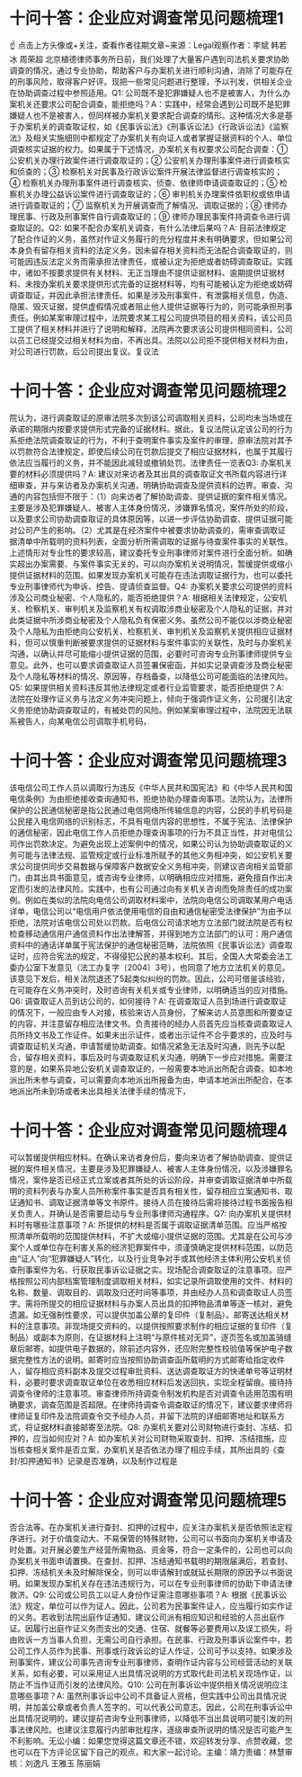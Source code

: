 # 十问十答：企业应对调查常见问题梳理1

☝ 点击上方头像或+关注，查看作者往期文章~来源：Legal观察作者：李斌 韩若冰 周荣超 北京植德律师事务所日前，我们处理了大量客户遇到司法机关要求协助调查的情况，通过专业协助，帮助客户与办案机关进行顺利沟通，消除了可能存在的刑事风险，取得客户好评。现把一些常见问题进行整理，予以刊发，供相关企业在协助调查过程中参照适用。Q1: 公司既不是犯罪嫌疑人也不是被害人，为什么办案机关还要求公司配合调查，能拒绝吗？A：实践中，经常会遇到公司既不是犯罪嫌疑人也不是被害人，但同样被办案机关要求配合调查的情形。这种情况大多是基于办案机关的调查取证权，如《民事诉讼法》《刑事诉讼法》《行政诉讼法》《监察法》及相关实施细则中都规定了办案机关有向证人或者掌握证据资料的个人、单位调查核实证据的权力。如果属于下述情况，办案机关有权要求公司配合调查：① 公安机关办理行政案件进行调查取证的；② 公安机关办理刑事案件进行调查核实和侦查的；③ 检察机关对民事及行政诉讼案件开展法律监督进行调查核实的；④ 检察机关办理刑事案件进行调查核实、侦查、依律师申请调查取证的；⑤ 检察机关办理公益诉讼案件进行调查取证的；⑥ 审判机关办理案件依职权或依申请进行调查取证的；⑦ 监察机关为开展调查而了解情况、调取证据的；⑧ 律师办理民事、行政及刑事案件自行调查取证的；⑨ 律师办理民事案件持调查令进行调查取证的。Q2: 如果不配合办案机关调查，有什么法律后果吗？A: 目前法律规定了配合作证的义务，虽然对作证义务履行的充分程度并未有明确要求，但如果公司本身负有留存相关资料的法定义务，因未留存相关资料而无法配合调查取证的，则可能因违反法定义务而需承担法律责任，或被认定为拒绝或者妨碍调查取证。实践中，诸如不按要求提供有关材料、无正当理由不提供证据材料、逾期提供证据材料、未按办案机关要求提供形式完备的证据材料等，均有可能被认定为拒绝或妨碍调查取证，并因此承担法律责任。如果是涉及刑事案件，有泄露相关信息，伪造、隐匿、毁灭证据，提供虚假情况或者阻止他人提供证据等行为的，则可能承担刑事责任。例如某案审理过程中，法院要求某工程公司提供项目的相关资料，该公司员工提供了相关材料并进行了说明和解释，法院再次要求该公司提供相同资料，公司以员工已经提交过相关材料为由，不再出具。法院以公司拒不提供相关材料为由，对公司进行罚款，后公司提出复议。复议法

# 十问十答：企业应对调查常见问题梳理2

院认为，进行调查取证的原审法院多次到该公司调取相关资料，公司均未当场或在承诺的期限内按要求提供形式完备的证据材料。据此，复议法院认定该公司的行为系拒绝法院调查取证的行为，不利于查明案件事实及案件的审理，原审法院对其予以罚款符合法律规定，即使后续公司在罚款后提交了相应证据材料，也属于其履行依法应当履行的义务，并不能因此减轻或撤销处罚。法律责任一览表Q3: 办案机关要的材料必须提供吗？A: 建议对来访者及其出具的调查取证文书所载内容进行详细审查，并与来访者及办案机关沟通，明确协助调查及提供资料的边界。审查、沟通的内容包括但不限于：（1）向来访者了解协助调查、提供证据的案件相关情况。主要是涉及犯罪嫌疑人、被害人主体身份情况，涉嫌罪名情况，案件所处的阶段，以及要求公司协助调查取证的具体原因等，以进一步评估协助调查、提供证据可能对公司产生的影响。（2）尤其是在经济案件中被要求协助调查的，需审查调取证据清单中所载明的资料列表，全面分析所需调取的证据与待查案件事实的关联性。上述情形对专业性的要求较高，建议委托专业刑事律师对案件进行全面分析。如确实超出办案需要、与案件事实无关的，可以向办案机关说明情况，暂缓提供或缩小提供证据材料的范围。如果发现办案机关可能存在违法调取证据行为，也可以委托专业刑事律师代为申诉、控告、提请侦查监督。Q4: 办案机关要求公司提供的资料涉及公司商业秘密、个人隐私的，能否拒绝提供？A: 根据相关法律规定，公安机关、检察机关、审判机关及监察机关有权调取涉商业秘密及个人隐私的证据，并对此类证据中所涉商业秘密及个人隐私负有保密义务。虽然公司不能仅以涉商业秘密及个人隐私为由拒绝向公安机关、检察机关、审判机关及监察机关提供相应证据材料，但可以慎重判断被要求提供的证据材料与案件事实的关联性，及时与办案机关沟通，以确认并尽可能缩小提供证据的范围，必要时可咨询专业刑事律师提供专业意见。此外，也可以要求调查取证人员签署保密函，并如实记录调查涉及商业秘密及个人隐私等材料的情况、原因等，存档备查，以降低公司可能面临的法律风险。Q5: 如果提供相关资料违反其他法律规定或者行业监管要求，能否拒绝提供？A: 法院在处理作证义务与法定义务冲突问题上，倾向于强调作证义务，公司援引法定义务拒绝协助调查取证的，有被处罚的风险。例如某案审理过程中，法院因无法联系被告人，向某电信公司调取手机号码，

# 十问十答：企业应对调查常见问题梳理3

该电信公司工作人员以调取行为违反《中华人民共和国宪法》和《中华人民共和国电信条例》为由拒绝接收查询通知书，拒绝协助办理查询事项。法院认为，法律所保护的公民通信秘密是指公民通过电信网络所传输信息的内容，公民的手机号码是公民接入电信网络的识别标志，不具有电信内容的思想性，不属于宪法、法律保护的通信秘密，因此电信工作人员拒绝办理查询事项的行为不具正当性，并对电信公司作出罚款决定。为避免出现上述案例中的情况，如果公司认为协助调查取证的义务可能与法律法规、监管规定或行业标准所赋予的其他义务相冲突，如公安机关要求公司提供同步交易数据与保障客户数据安全义务相冲突，则建议咨询相关监管部门，由其出具书面意见，或咨询专业律师，以明确相应应对措施，避免擅自作出决定而引发的法律风险。实践中，也有公司通过向有关机关咨询而免除责任的成功案例。例如在类似的法院向电信公司调取材料案中，法院向电信公司调取某用户电话详单，电信公司以“电信用户依法使用电信的自由和通信秘密受法律保护”为由予以拒绝，法院对该电信公司处以罚款。后电信公司请求地方立法部门就法院是否有权检查移动通信用户通信资料作出法律解答，并得到地方立法部门的认可：用户通信资料中的通话详单属于宪法保护的通信秘密范畴，法院依照《民事诉讼法》调查取证时，应符合宪法的规定，不得侵犯公民的基本权利。其后，全国人大常委会法工委办公室下发意见（法工办复字〔2004〕3号），也同意了地方立法机关的意见。该意见下发后，相关法院退还了5起类似纠纷的罚款。因此，公司可借鉴该经验，在可能存在义务冲突时，及时咨询有关机关或专业律师，以明确适当的应对措施。Q6: 调查取证人员到访公司的，如何接待？A: 在调查取证人员到场进行调查取证的情况下，一般应由专人对接，核验来访人员身份，了解来访人员意图和所要查证的内容，并注意留存相应法律文书。负责接待的经办人员首先应当核查调查取证人员所持文书及工作证件。如果未出示证件，或者出示证件不合乎要求的，应及时与调查取证机关沟通，申请暂缓协助调查。如情况紧急无法及时沟通，则先予以配合，留存相关资料，事后及时与调查取证机关沟通，明确下一步应对措施。需要注意的是，如果系异地公安机关调查取证的，一般需要本地派出所配合调查。如本地派出所未参与调查，可以需要向本地派出所报备为由，申请本地派出所配合，在本地派出所未到场或者未出具相关法律手续的情况下，

# 十问十答：企业应对调查常见问题梳理4

可以暂缓提供相应材料。在确认来访者身份后，要向来访者了解协助调查、提供证据的案件相关情况，主要是涉及犯罪嫌疑人、被害人主体身份情况，以及涉嫌罪名情况，案件是否已经正式立案或者其所处的诉讼阶段，并审查调取证据清单中所载明的资料列表与办案人员所称案件事实是否具有相关性，留存相应立案通知书、取证通知书、调取证据清单等文书原件。接待人员在接待后需将接待过程书面报告相关负责人，并确认是否需要启动与专业刑事律师沟通程序。Q7: 向办案机关提供材料时有哪些注意事项？A: 所提供的材料是否属于调取证据清单范围。应当严格按照清单所载明的范围提供材料，不扩大或缩小提供证据的范围。尤其是在公司与涉案个人或单位存在利害关系的经济犯罪案件中，须谨慎确定提供材料范围，以防范由“证人”向“犯罪嫌疑人”转化，以及行业竞争对手或其他经济主体利用公安机关侦查刑事案件为名、行获取民事诉讼证据之实。现场配合调查取证的注意事项。应严格按照公司内部档案管理制度调取相关材料，如实记录所调取使用的文件、材料的名称、数量、调取目的、调取及归还时间等事项，并由经办人员和调查取证人员签字。需将所提交的相应证据材料与办案人员出具的扣押物品清单等逐一核对，避免遗漏。如无强制性要求，可以提供加盖公章的复印件（复制品）。邮寄送达相关材料的注意事项。非现场提交资料的，以提供按照要求制作的相应证据的复印件（复制品）或副本为原则，在证据材料上注明“与原件核对无异”，逐页签名或加盖骑缝章后邮寄。如提供电子数据的，除前述内容外，还应附完整性校验值等保护电子数据完整性方法的说明。邮寄时应当按照协助调查函所载明的方式邮寄给指定收件人，留存相应资料副本及提交过程审批资料、送达调查取证方的快递单号等证明材料，必要时要求调查取证单位在收悉相应材料后发送回执，实现全程留痕。接待持调查令律师的注意事项。审查律师所持调查令制发机构是否对调查令适用范围有明确要求，调查范围是否超限。在律师持调查令调查取证的情况下，建议要求律师将律师证复印件及法院调查令交予经办人员，并留下法院的详细邮寄地址和联系方式，将证据材料直接邮寄至法院。Q8: 办案机关要对公司财物进行查封、冻结、扣押的，应当如何应对？A: 如办案机关对公司财物采取查封、扣押、冻结措施，应当核查相关案件是否立案，办案机关是否依法办理了相应手续，其所出具的《查封/扣押通知书》记录是否准确，以及制作过程是

# 十问十答：企业应对调查常见问题梳理5

否合法等。在办案机关进行查封、扣押的过程中，应关注办案机关是否依照法定程序进行。对于价值变动大、不易保管的特殊财物，公司可以书面向办案机关申请及时处置。对开展必要生产经营所需物品、资金等，符合一定条件的，公司也可以向办案机关书面申请置换。在查封、扣押、冻结通知书载明的期限届满后，若查封、扣押、冻结机关未及时解除保全，则可以申请解封或就延长期限的原因予以书面说明。如果发现办案机关存在违法违规行为，可以在专业刑事律师的协助下申请法律救济。Q9: 公司或公司员工以证人身份作证需注意哪些事项？A: 根据《民事诉讼法》规定，单位可以作为证人。因此，公司若为民事案件证人，应当履行如实作证的义务。若收到法院出庭作证通知，建议公司派有相应知识和经验的人员出庭作证。因履行出庭作证义务而支出的交通、住宿、就餐等必要费用以及误工损失，将由败诉一方当事人负担，无需公司自行承担。在民事、行政及刑事诉讼案件中，若公司工作人员作为民事、刑事或行政诉讼的证人作证，公司可予以支持。如果涉及刑事案件，建议公司事先咨询专业刑事律师，查明作证内容与公司经营活动的关联关系，如有必要，可以采用证人出具情况说明的方式取代赴司法机关现场作证，以防止不当作证而引发的法律风险。Q10: 公司在刑事诉讼中提供相关情况说明应注意哪些事项？A: 虽然刑事诉讼中公司不具备证人资格，但实践中公司出具情况说明，并加盖公章或者负责人签字的，可以代表公司意志。因此，公司在刑事诉讼中出具情况说明的，建议提前咨询专业刑事律师，以降低不当出具说明可能引发的刑事法律风险。也建议注意履行内部审批程序，逐级审查所说明的情况是否可能产生不利影响。无讼小编：如果您觉得这篇文章还不错，欢迎转发分享、点赞收藏，您也可以在下方评论区留下自己的观点，和大家一起讨论。主编：靖力责编：林慧审核：刘逸凡 王雅玉 陈丽娟

